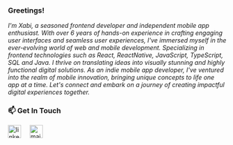 ### Greetings!   </br>

<em>
I'm Xabi, a seasoned frontend developer and independent mobile app enthusiast. With over 6 years of hands-on experience in crafting engaging user interfaces and seamless user experiences, I've immersed myself in the ever-evolving world of web and mobile development. Specializing in frontend technologies such as React, ReactNative, JavaScript, TypeScript, SQL and Java. I thrive on translating ideas into visually stunning and highly functional digital solutions. As an indie mobile app developer, I've ventured into the realm of mobile innovation, bringing unique concepts to life one app at a time. Let's connect and embark on a journey of creating impactful digital experiences together.
</em>
<br/>



### 📫 Get In Touch
<a href="https://www.linkedin.com/in/xabierjauregi/"><img src="https://www.vectorlogo.zone/logos/linkedin/linkedin-icon.svg" width="30px" alt="linkedin"></a>
&nbsp; &nbsp;
<a href="giamexak@gmail.com"><img src="https://www.vectorlogo.zone/logos/gmail/gmail-icon.svg" width="30px" alt="mail"></a> 
&nbsp; &nbsp;
